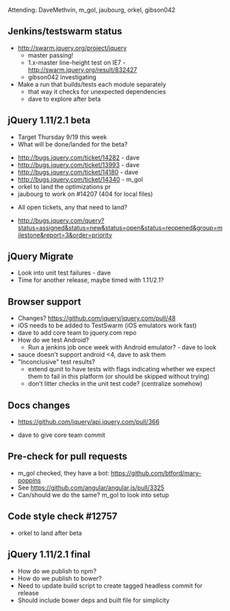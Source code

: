 Attending: DaveMethvin, m_gol, jaubourg, orkel, gibson042

## Jenkins/testswarm status
* http://swarm.jquery.org/project/jquery
  - master passing!
  - 1.x-master line-height test on IE7 - http://swarm.jquery.org/result/832427
  - gibson042 investigating
* Make a run that builds/tests each module separately
  - that way it checks for unexpected dependencies
  - dave to explore after beta

## jQuery 1.11/2.1 beta
* Target Thursday 9/19 this week
* What will be done/landed for the beta?
 - http://bugs.jquery.com/ticket/14282 - dave
 - http://bugs.jquery.com/ticket/13993 - dave
 - http://bugs.jquery.com/ticket/14180 - dave
 - http://bugs.jquery.com/ticket/14340 - m_gol
 - orkel to land the optimizations pr
 - jaubourg to work on #14207 (404 for local files)
* All open tickets, any that need to land?
 - http://bugs.jquery.com/query?status=assigned&status=new&status=open&status=reopened&group=milestone&report=3&order=priority

## jQuery Migrate
* Look into unit test failures - dave
* Time for another release, maybe timed with 1.11/2.1?

## Browser support
* Changes?  https://github.com/jquery/jquery.com/pull/48
* iOS needs to be added to TestSwarm (iOS emulators work fast)
* dave to add core team to jquery.com repo
* How do we test Android?
  - Run a jenkins job once week with Android emulator? - dave to look
* sauce doesn't support android <4, dave to ask them
* "Inconclusive" test results?
  - extend qunit to have tests with flags indicating whether we expect them to fail in this platform (or should be skipped without trying)
  - don't litter checks in the unit test code? (centralize somehow)

## Docs changes
* https://github.com/jquery/api.jquery.com/pull/366
 - dave to give core team commit
 
## Pre-check for pull requests
* m_gol checked, they have a bot: https://github.com/btford/mary-poppins
* See https://github.com/angular/angular.js/pull/3325
* Can/should we do the same? m_gol to look into setup

## Code style check #12757
* orkel to land after beta

## jQuery 1.11/2.1 final
* How do we publish to npm?
* How do we publish to bower?
* Need to update build script to create tagged headless commit for release
* Should include bower deps and built file for simplicity

